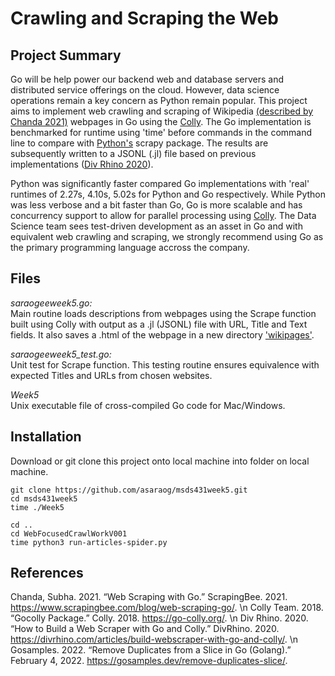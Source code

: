 # Crawling and Scraping the Web

## Project Summary

Go will be help power our backend web and database servers and distributed service offerings on the cloud. However, data science operations remain a key concern as Python remain popular. This project aims to implement web crawling and scraping of Wikipedia [(described by Chanda 2021)](https://www.scrapingbee.com/blog/web-scraping-go/#building-a-basic-scraper) webpages in Go using the [Colly](https://go-colly.org/). The Go implementation is benchmarked for runtime using 'time' before commands in the command line to compare with [Python's](./WebFocusedCrawlWorkV001) scrapy package. The results are subsequently written to a JSONL (.jl) file based on previous implementations ([Div Rhino 2020](https://divrhino.com/articles/build-webscraper-with-go-and-colly/)).

Python was significantly faster compared Go implementations with 'real' runtimes of 2.27s, 4.10s, 5.02s for Python and Go respectively. While Python was less verbose and a bit faster than Go, Go is more scalable and has concurrency support to allow for parallel processing using [Colly](https://go-colly.org/docs/examples/parallel/). The Data Science team sees test-driven development as an asset in Go and with equivalent web  crawling and scraping, we strongly recommend using Go as the primary programming language accross the company.

## Files

*saraogeeweek5.go:* \
Main routine loads descriptions from webpages using the Scrape function built using Colly with output as a .jl (JSONL) file with URL, Title and Text fields. It also saves a .html of the webpage in a new directory ['wikipages'](./wikipages).

*saraogeeweek5_test.go:* \
Unit test for Scrape function. This testing routine ensures equivalence with expected Titles and URLs from chosen websites.

*Week5* \
Unix executable file of cross-compiled Go code for Mac/Windows. 

## Installation

Download or git clone this project onto local machine into folder on local machine.

```
git clone https://github.com/asaraog/msds431week5.git
cd msds431week5
time ./Week5

cd ..
cd WebFocusedCrawlWorkV001
time python3 run-articles-spider.py
```
## References
Chanda, Subha. 2021. “Web Scraping with Go.” ScrapingBee. 2021. https://www.scrapingbee.com/blog/web-scraping-go/. \n
Colly Team. 2018. “Gocolly Package.” Colly. 2018. https://go-colly.org/. \n
Div Rhino. 2020. “How to Build a Web Scraper with Go and Colly.” DivRhino. 2020. https://divrhino.com/articles/build-webscraper-with-go-and-colly/. \n
Gosamples. 2022. “Remove Duplicates from a Slice in Go (Golang).” February 4, 2022. https://gosamples.dev/remove-duplicates-slice/.

